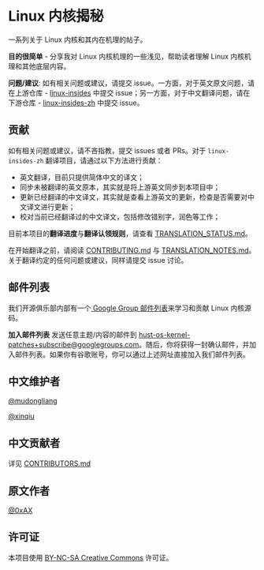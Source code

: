# Linux 内核揭秘

一系列关于 Linux 内核和其内在机理的帖子。

**目的很简单** - 分享我对 Linux 内核机理的一些浅见，帮助读者理解 Linux 内核机理和其他底层内容。

**问题/建议**: 如有相关问题或建议，请提交 issue。一方面，对于英文原文问题，请在上游仓库 - [linux-insides](https://github.com/0xAX/linux-insides) 中提交 issue；另一方面，对于中文翻译问题，请在下游仓库 - [linux-insides-zh](https://github.com/hust-open-atom-club/linux-insides-zh) 中提交 issue。

## 贡献

如有相关问题或建议，请不吝指教，提交 issues 或者 PRs。对于 `linux-insides-zh` 翻译项目，请通过以下方法进行贡献：

- 英文翻译，目前只提供简体中文的译文；
- 同步未被翻译的英文原本，其实就是将上游英文同步到本项目中；
- 更新已经翻译的中文译文，其实就是查看上游英文的更新，检查是否需要对中文译文进行更新；
- 校对当前已经翻译过的中文译文，包括修改错别字，润色等工作；

目前本项目的**翻译进度**与**翻译认领规则**，请查看 [TRANSLATION_STATUS.md](TRANSLATION_STATUS.md)。

在开始翻译之前，请阅读 [CONTRIBUTING.md](CONTRIBUTING.md) 与 [TRANSLATION_NOTES.md](TRANSLATION_NOTES.md)。关于翻译约定的任何问题或建议，同样请提交 issue 讨论。

## 邮件列表

我们开源俱乐部内部有一个[ Google Group 邮件列表](https://groups.google.com/g/hust-os-kernel-patches)来学习和贡献 Linux 内核源码。

**加入邮件列表** 发送任意主题/内容的邮件到 hust-os-kernel-patches+subscribe@googlegroups.com。随后，你将获得一封确认邮件，并加入邮件列表。如果你有谷歌账号，你可以通过上述网址直接加入我们邮件列表。

## 中文维护者

[@mudongliang](https://github.com/mudongliang)

[@xinqiu](https://github.com/xinqiu)

## 中文贡献者

详见 [CONTRIBUTORS.md](CONTRIBUTORS.md)

## 原文作者

[@0xAX](https://twitter.com/0xAX)

## 许可证

本项目使用 [BY-NC-SA Creative Commons](http://creativecommons.org/licenses/by-nc-sa/4.0/) 许可证。
